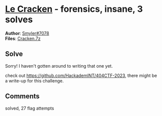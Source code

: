 [Le Cracken](challenge_files/README.md) - forensics, insane, 3 solves
===

**Author**: [Smyler#7078](https://github.com/SmylerMC)    
**Files**: [Cracken.7z](https://www.narthorn.com/ctf/404CTF-2023/challenge_files/Analyse%20forensique/Le%20Cracken/Cracken.7z)

## Solve

Sorry! I haven't gotten around to writing that one yet.

check out https://github.com/HackademINT/404CTF-2023, there might be a write-up for this challenge.

## Comments

solved, 27 flag attempts
